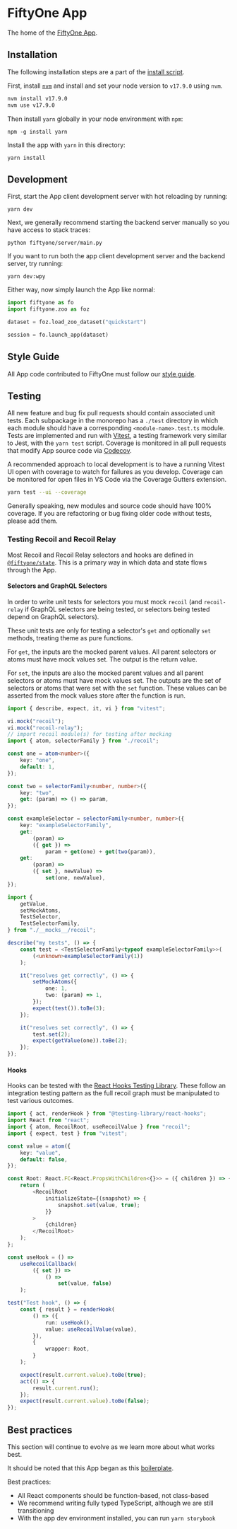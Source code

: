 # FiftyOne App

The home of the
[FiftyOne App](https://voxel51.com/docs/fiftyone/user_guide/app.html).

## Installation

The following installation steps are a part of the
[install script](../install.bash).

First, install [`nvm`](https://github.com/nvm-sh/nvm) and install and set your
node version to `v17.9.0` using `nvm`.

```sh
nvm install v17.9.0
nvm use v17.9.0
```

Then install `yarn` globally in your node environment with `npm`:

```shell
npm -g install yarn
```

Install the app with `yarn` in this directory:

```shell
yarn install
```

## Development

First, start the App client development server with hot reloading by running:

```shell
yarn dev
```

Next, we generally recommend starting the backend server manually so you have
access to stack traces:

```shell
python fiftyone/server/main.py
```

If you want to run both the app client development server and the backend
server, try running:

```shell
yarn dev:wpy
```

Either way, now simply launch the App like normal:

```py
import fiftyone as fo
import fiftyone.zoo as foz

dataset = foz.load_zoo_dataset("quickstart")

session = fo.launch_app(dataset)
```

## Style Guide

All App code contributed to FiftyOne must follow our
[style guide](../STYLE_GUIDE.md#app-style-guide).

## Testing

All new feature and bug fix pull requests should contain associated unit tests.
Each subpackage in the monorepo has a `./test` directory in which each module
should have a corresponding `<module-name>.test.ts` module. Tests are
implemented and run with [Vitest](https://vitest.dev), a testing framework very
similar to Jest, with the `yarn test` script. Coverage is monitored in all pull
requests that modify App source code via
[Codecov](https://app.codecov.io/gh/voxel51/fiftyone/).

A recommended approach to local development is to have a running Vitest UI open
with coverage to watch for failures as you develop. Coverage can be monitored
for open files in VS Code via the Coverage Gutters extension.

```sh
yarn test --ui --coverage
```

Generally speaking, new modules and source code should have 100% coverage. If
you are refactoring or bug fixing older code without tests, please add them.

### Testing Recoil and Recoil Relay

Most Recoil and Recoil Relay selectors and hooks are defined in
[`@fiftyone/state`](packages/state). This is a primary way in which data and
state flows through the App.

#### Selectors and GraphQL Selectors

In order to write unit tests for selectors you must mock `recoil` (and
`recoil-relay` if GraphQL selectors are being tested, or selectors being tested
depend on GraphQL selectors).

These unit tests are only for testing a selector's `get` and optionally `set`
methods, treating theme as pure functions.

For `get`, the inputs are the mocked parent values. All parent selectors or
atoms must have mock values set. The output is the return value.

For `set`, the inputs are also the mocked parent values and all parent
selectors or atoms must have mock values set. The outputs are the set of
selectors or atoms that were set with the `set` function. These values can be
asserted from the mock values store after the function is run.

```ts
import { describe, expect, it, vi } from "vitest";

vi.mock("recoil");
vi.mock("recoil-relay");
// import recoil module(s) for testing after mocking
import { atom, selectorFamily } from "./recoil";

const one = atom<number>({
    key: "one",
    default: 1,
});

const two = selectorFamily<number, number>({
    key: "two",
    get: (param) => () => param,
});

const exampleSelector = selectorFamily<number, number>({
    key: "exampleSelectorFamily",
    get:
        (param) =>
        ({ get }) =>
            param + get(one) + get(two(param)),
    get:
        (param) =>
        ({ set }, newValue) =>
            set(one, newValue),
});

import {
    getValue,
    setMockAtoms,
    TestSelector,
    TestSelectorFamily,
} from "./__mocks__/recoil";

describe("my tests", () => {
    const test = <TestSelectorFamily<typeof exampleSelectorFamily>>(
        (<unknown>exampleSelectorFamily(1))
    );

    it("resolves get correctly", () => {
        setMockAtoms({
            one: 1,
            two: (param) => 1,
        });
        expect(test()).toBe(3);
    });

    it("resolves set correctly", () => {
        test.set(2);
        expect(getValue(one)).toBe(2);
    });
});
```

#### Hooks

Hooks can be tested with the
[React Hooks Testing Library](https://react-hooks-testing-library.com/). These
follow an integration testing pattern as the full recoil graph must be
manipulated to test various outcomes.

```ts
import { act, renderHook } from "@testing-library/react-hooks";
import React from "react";
import { atom, RecoilRoot, useRecoilValue } from "recoil";
import { expect, test } from "vitest";

const value = atom({
    key: "value",
    default: false,
});

const Root: React.FC<React.PropsWithChildren<{}>> = ({ children }) => {
    return (
        <RecoilRoot
            initializeState={(snapshot) => {
                snapshot.set(value, true);
            }}
        >
            {children}
        </RecoilRoot>
    );
};

const useHook = () =>
    useRecoilCallback(
        ({ set }) =>
            () =>
                set(value, false)
    );

test("Test hook", () => {
    const { result } = renderHook(
        () => ({
            run: useHook(),
            value: useRecoilValue(value),
        }),
        {
            wrapper: Root,
        }
    );

    expect(result.current.value).toBe(true);
    act(() => {
        result.current.run();
    });
    expect(result.current.value).toBe(false);
});
```

## Best practices

This section will continue to evolve as we learn more about what works best.

It should be noted that this App began as this
[boilerplate](https://github.com/electron-react-boilerplate/electron-react-boilerplate).

Best practices:

-   All React components should be function-based, not class-based
-   We recommend writing fully typed TypeScript, although we are still
    transitioning
-   With the app dev environment installed, you can run `yarn storybook`
